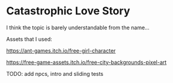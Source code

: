 # Catastrophic Love Story

I think the topic is barely understandable from the name...

Assets that I used:

https://ant-games.itch.io/free-girl-character

https://free-game-assets.itch.io/free-city-backgrounds-pixel-art

TODO: add npcs, intro and sliding tests
